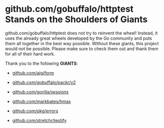 # github.com/gobuffalo/httptest Stands on the Shoulders of Giants

github.com/gobuffalo/httptest does not try to reinvent the wheel! Instead, it uses the already great wheels developed by the Go community and puts them all together in the best way possible. Without these giants, this project would not be possible. Please make sure to check them out and thank them for all of their hard work.

Thank you to the following **GIANTS**:


* [github.com/ajg/form](https://godoc.org/github.com/ajg/form)

* [github.com/gobuffalo/packr/v2](https://godoc.org/github.com/gobuffalo/packr/v2)

* [github.com/gorilla/sessions](https://godoc.org/github.com/gorilla/sessions)

* [github.com/markbates/hmax](https://godoc.org/github.com/markbates/hmax)

* [github.com/pkg/errors](https://godoc.org/github.com/pkg/errors)

* [github.com/stretchr/testify](https://godoc.org/github.com/stretchr/testify)
